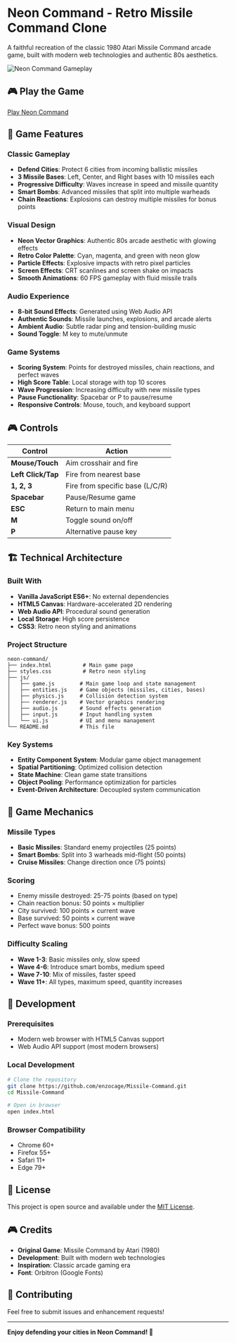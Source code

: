 # Neon Command - Retro Missile Command Clone

A faithful recreation of the classic 1980 Atari Missile Command arcade game, built with modern web technologies and authentic 80s aesthetics.

![Neon Command Gameplay](https://via.placeholder.com/800x400/000000/00ffff?text=Neon+Command+Screenshot)

## 🎮 Play the Game

[Play Neon Command](https://enzocage.github.io/Missile-Command/)

## 🎯 Game Features

### Classic Gameplay
- **Defend Cities**: Protect 6 cities from incoming ballistic missiles
- **3 Missile Bases**: Left, Center, and Right bases with 10 missiles each
- **Progressive Difficulty**: Waves increase in speed and missile quantity
- **Smart Bombs**: Advanced missiles that split into multiple warheads
- **Chain Reactions**: Explosions can destroy multiple missiles for bonus points

### Visual Design
- **Neon Vector Graphics**: Authentic 80s arcade aesthetic with glowing effects
- **Retro Color Palette**: Cyan, magenta, and green with neon glow
- **Particle Effects**: Explosive impacts with retro pixel particles
- **Screen Effects**: CRT scanlines and screen shake on impacts
- **Smooth Animations**: 60 FPS gameplay with fluid missile trails

### Audio Experience
- **8-bit Sound Effects**: Generated using Web Audio API
- **Authentic Sounds**: Missile launches, explosions, and arcade alerts
- **Ambient Audio**: Subtle radar ping and tension-building music
- **Sound Toggle**: M key to mute/unmute

### Game Systems
- **Scoring System**: Points for destroyed missiles, chain reactions, and perfect waves
- **High Score Table**: Local storage with top 10 scores
- **Wave Progression**: Increasing difficulty with new missile types
- **Pause Functionality**: Spacebar or P to pause/resume
- **Responsive Controls**: Mouse, touch, and keyboard support

## 🎮 Controls

| Control | Action |
|---------|--------|
| **Mouse/Touch** | Aim crosshair and fire |
| **Left Click/Tap** | Fire from nearest base |
| **1, 2, 3** | Fire from specific base (L/C/R) |
| **Spacebar** | Pause/Resume game |
| **ESC** | Return to main menu |
| **M** | Toggle sound on/off |
| **P** | Alternative pause key |

## 🏗️ Technical Architecture

### Built With
- **Vanilla JavaScript ES6+**: No external dependencies
- **HTML5 Canvas**: Hardware-accelerated 2D rendering
- **Web Audio API**: Procedural sound generation
- **Local Storage**: High score persistence
- **CSS3**: Retro neon styling and animations

### Project Structure
```
neon-command/
├── index.html          # Main game page
├── styles.css          # Retro neon styling
├── js/
│   ├── game.js        # Main game loop and state management
│   ├── entities.js    # Game objects (missiles, cities, bases)
│   ├── physics.js     # Collision detection system
│   ├── renderer.js    # Vector graphics rendering
│   ├── audio.js       # Sound effects generation
│   ├── input.js       # Input handling system
│   └── ui.js          # UI and menu management
└── README.md          # This file
```

### Key Systems
- **Entity Component System**: Modular game object management
- **Spatial Partitioning**: Optimized collision detection
- **State Machine**: Clean game state transitions
- **Object Pooling**: Performance optimization for particles
- **Event-Driven Architecture**: Decoupled system communication

## 🎯 Game Mechanics

### Missile Types
- **Basic Missiles**: Standard enemy projectiles (25 points)
- **Smart Bombs**: Split into 3 warheads mid-flight (50 points)
- **Cruise Missiles**: Change direction once (75 points)

### Scoring
- Enemy missile destroyed: 25-75 points (based on type)
- Chain reaction bonus: 50 points × multiplier
- City survived: 100 points × current wave
- Base survived: 50 points × current wave
- Perfect wave bonus: 500 points

### Difficulty Scaling
- **Wave 1-3**: Basic missiles only, slow speed
- **Wave 4-6**: Introduce smart bombs, medium speed
- **Wave 7-10**: Mix of missiles, faster speed
- **Wave 11+**: All types, maximum speed, quantity increases

## 🚀 Development

### Prerequisites
- Modern web browser with HTML5 Canvas support
- Web Audio API support (most modern browsers)

### Local Development
```bash
# Clone the repository
git clone https://github.com/enzocage/Missile-Command.git
cd Missile-Command

# Open in browser
open index.html
```

### Browser Compatibility
- Chrome 60+
- Firefox 55+
- Safari 11+
- Edge 79+

## 📝 License

This project is open source and available under the [MIT License](LICENSE).

## 🎮 Credits

- **Original Game**: Missile Command by Atari (1980)
- **Development**: Built with modern web technologies
- **Inspiration**: Classic arcade gaming era
- **Font**: Orbitron (Google Fonts)

## 🎯 Contributing

Feel free to submit issues and enhancement requests!

---

**Enjoy defending your cities in Neon Command! 🚀**